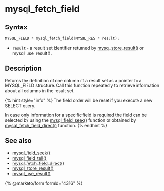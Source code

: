 # mysql\_fetch\_field

## Syntax

```c
MYSQL_FIELD * mysql_fetch_field(MYSQL_RES * result);
```

* `result` - a result set identifier returned by [mysql\_store\_result()](mysql_store_result.md) or [mysql\_use\_result()](mysql_use_result.md).

## Description

Returns the definition of one column of a result set as a pointer to a MYSQL\_FIELD structure. Call this function repeatedly to retrieve information about all columns in the result set.

{% hint style="info" %}
The field order will be reset if you execute a new SELECT query.

In case only information for a specific field is required the field can be selected by using the [mysql\_field\_seek()](mysql_field_seek.md) function or obtained by [mysql\_fetch\_field\_direct()](mysql_fetch_field_direct.md) function.
{% endhint %}

## See also

* [mysql\_field\_seek()](mysql_field_seek.md)
* [mysql\_field\_tell()](mysql_field_tell.md)
* [mysql\_fetch\_field\_direct()](mysql_fetch_field_direct.md)
* [mysql\_store\_result()](mysql_store_result.md)
* [mysql\_use\_result()](mysql_use_result.md)


{% @marketo/form formId="4316" %}

